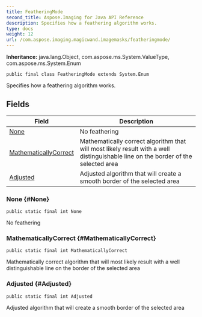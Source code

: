 ```yaml
---
title: FeatheringMode
second_title: Aspose.Imaging for Java API Reference
description: Specifies how a feathering algorithm works.
type: docs
weight: 12
url: /com.aspose.imaging.magicwand.imagemasks/featheringmode/
---
```

**Inheritance:**
java.lang.Object, com.aspose.ms.System.ValueType, com.aspose.ms.System.Enum
```
public final class FeatheringMode extends System.Enum
```

Specifies how a feathering algorithm works.
## Fields

| Field | Description |
| --- | --- |
| [None](#None) | No feathering |
| [MathematicallyCorrect](#MathematicallyCorrect) | Mathematically correct algorithm that will most likely result with a well distinguishable line on the border of the selected area |
| [Adjusted](#Adjusted) | Adjusted algorithm that will create a smooth border of the selected area |
### None {#None}
```
public static final int None
```


No feathering

### MathematicallyCorrect {#MathematicallyCorrect}
```
public static final int MathematicallyCorrect
```


Mathematically correct algorithm that will most likely result with a well distinguishable line on the border of the selected area

### Adjusted {#Adjusted}
```
public static final int Adjusted
```


Adjusted algorithm that will create a smooth border of the selected area

